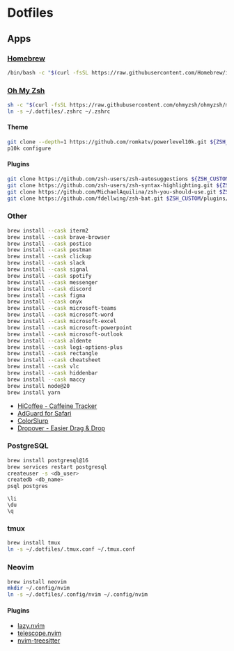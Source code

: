 # Dotfiles

## Apps

### [Homebrew](https://brew.sh)

```sh
/bin/bash -c "$(curl -fsSL https://raw.githubusercontent.com/Homebrew/install/HEAD/install.sh)"
```

### [Oh My Zsh](https://ohmyz.sh)

```sh
sh -c "$(curl -fsSL https://raw.githubusercontent.com/ohmyzsh/ohmyzsh/master/tools/install.sh)"
ln -s ~/.dotfiles/.zshrc ~/.zshrc
```

#### Theme

```sh
git clone --depth=1 https://github.com/romkatv/powerlevel10k.git ${ZSH_CUSTOM:-$HOME/.oh-my-zsh/custom}/themes/powerlevel10k
p10k configure
```

#### Plugins

```sh
git clone https://github.com/zsh-users/zsh-autosuggestions ${ZSH_CUSTOM:-~/.oh-my-zsh/custom}/plugins/zsh-autosuggestions
git clone https://github.com/zsh-users/zsh-syntax-highlighting.git ${ZSH_CUSTOM:-~/.oh-my-zsh/custom}/plugins/zsh-syntax-highlighting
git clone https://github.com/MichaelAquilina/zsh-you-should-use.git $ZSH_CUSTOM/plugins/you-should-use
git clone https://github.com/fdellwing/zsh-bat.git $ZSH_CUSTOM/plugins/zsh-bat
```

### Other
```sh
brew install --cask iterm2
brew install --cask brave-browser
brew install --cask postico
brew install --cask postman
brew install --cask clickup
brew install --cask slack
brew install --cask signal
brew install --cask spotify
brew install --cask messenger
brew install --cask discord
brew install --cask figma
brew install --cask onyx
brew install --cask microsoft-teams
brew install --cask microsoft-word
brew install --cask microsoft-excel
brew install --cask microsoft-powerpoint
brew install --cask microsoft-outlook
brew install --cask aldente
brew install --cask logi-options-plus
brew install --cask rectangle
brew install --cask cheatsheet
brew install --cask vlc
brew install --cask hiddenbar
brew install --cask maccy
brew install node@20
brew install yarn
```

- [HiCoffee - Caffeine Tracker](https://apps.apple.com/cz/app/hicoffee-caffeine-tracker/id1507361706)
- [AdGuard for Safari](https://apps.apple.com/cz/app/adguard-for-safari/id1440147259?mt=12)
- [ColorSlurp](https://apps.apple.com/cz/app/colorslurp/id1287239339)
- [Dropover - Easier Drag & Drop](https://apps.apple.com/cz/app/dropover-easier-drag-drop/id1355679052?mt=12)

### PostgreSQL

```sh
brew install postgresql@16
brew services restart postgresql
createuser -s <db_user>
createdb <db_name>
psql postgres
```

```
\li
\du
\q
```

### tmux

```sh
brew install tmux
ln -s ~/.dotfiles/.tmux.conf ~/.tmux.conf
```

### Neovim

```sh
brew install neovim
mkdir ~/.config/nvim
ln -s ~/.dotfiles/.config/nvim ~/.config/nvim
```

#### Plugins

- [lazy.nvim](https://github.com/folke/lazy.nvim)
- [telescope.nvim](https://github.com/nvim-telescope/telescope.nvim)
- [nvim-treesitter](https://github.com/nvim-treesitter/nvim-treesitter)
